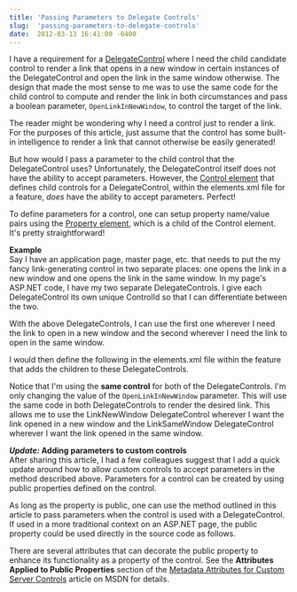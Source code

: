 ```yaml
---
title: 'Passing Parameters to Delegate Controls'
slug:  'passing-parameters-to-delegate-controls'
date:  2012-03-13 16:41:00 -0400
---
```


I have a requirement for a [DelegateControl]("http://msdn.microsoft.com/en-us/library/microsoft.sharepoint.webcontrols.delegatecontrol.aspx") where I need the child candidate control to render a link that opens in a new window in certain instances of the DelegateControl and open the link in the same window otherwise. The design that made the most sense to me was to use the same code for the child control to compute and render the link in both circumstances and pass a boolean parameter, `OpenLinkInNewWindow`, to control the target of the link.

The reader might be wondering why I need a control just to render a link. For the purposes of this article, just assume that the control has some built-in intelligence to render a link that cannot otherwise be easily generated!

But how would I pass a parameter to the child control that the DelegateControl uses? Unfortunately, the DelegateControl itself does not have the ability to accept parameters. However, the [Control element](http://msdn.microsoft.com/en-us/library/ms469179.aspx) that defines child controls for a DelegateControl, within the elements.xml file for a feature, *does* have the ability to accept parameters. Perfect!

To define parameters for a control, one can setup property name/value pairs using the [Property element](http://msdn.microsoft.com/en-us/library/ms455054.aspx), which is a child of the Control element. It's pretty straightforward!

**Example**  
Say I have an application page, master page, etc. that needs to put the my fancy link-generating control in two separate places: one opens the link in a new window and one opens the link in the same window. In my page's ASP.NET code, I have my two separate DelegateControls. I give each DelegateControl its own unique ControlId so that I can differentiate between the two.

<script src="https://gist.github.com/smayes5/7df3ebf886ed1b997001.js?file=DelegateControlExample.aspx"></script>

With the above DelegateControls, I can use the first one wherever I need the link to open in a new window and the second wherever I need the link to open in the same window.

I would then define the following in the elements.xml file within the feature that adds the children to these DelegateControls.

<script src="https://gist.github.com/smayes5/7df3ebf886ed1b997001.js?file=elements.xml"></script>

Notice that I'm using the **same control** for both of the DelegateControls. I'm only changing the value of the `OpenLinkInNewWindow` parameter. This will use the same code in both DelegateControls to render the desired link. This allows me to use the LinkNewWindow DelegateControl wherever I want the link opened in a new window and the LinkSameWindow DelegateControl wherever I want the link opened in the same window.

**_Update:_ Adding parameters to custom controls**  
After sharing this article, I had a few colleagues suggest that I add a quick update around how to allow custom controls to accept parameters in the method described above. Parameters for a control can be created by using public properties defined on the control.

<script src="https://gist.github.com/smayes5/7df3ebf886ed1b997001.js?file=LinkGenerator.cs"></script>

As long as the property is public, one can use the method outlined in this article to pass parameters when the control is used with a DelegateControl. If used in a more traditional context on an ASP.NET page, the public property could be used directly in the source code as follows.

<script src="https://gist.github.com/smayes5/7df3ebf886ed1b997001.js?file=LinkGeneratorExample.aspx"></script>

There are several attributes that can decorate the public property to enhance its functionality as a property of the control. See the **Attributes Applied to Public Properties** section of the [Metadata Attributes for Custom Server Controls](http://msdn.microsoft.com/en-us/library/ms178658.aspx) article on MSDN for details.
